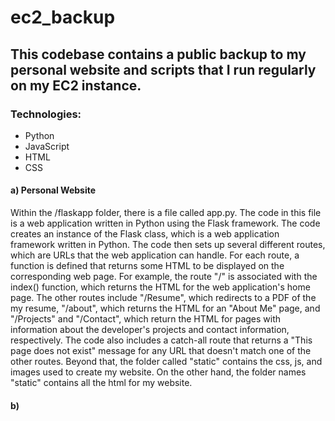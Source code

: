 # ec2_backup

## This codebase contains a public backup to my personal website and scripts that I run regularly on my EC2 instance.

### Technologies: 
- Python
- JavaScript
- HTML
- CSS


#### a) Personal Website
Within the /flaskapp folder, there is a file called app.py. The code in this file is a web application written in Python using the Flask framework. The code creates an instance of the Flask class, which is a web application framework written in Python. The code then sets up several different routes, which are URLs that the web application can handle. For each route, a function is defined that returns some HTML to be displayed on the corresponding web page. For example, the route "/" is associated with the index() function, which returns the HTML for the web application's home page. The other routes include "/Resume", which redirects to a PDF of the my resume, "/about", which returns the HTML for an "About Me" page, and "/Projects" and "/Contact", which return the HTML for pages with information about the developer's projects and contact information, respectively. The code also includes a catch-all route that returns a "This page does not exist" message for any URL that doesn't match one of the other routes.
  Beyond that, the folder called "static" contains the css, js, and images used to create my website. On the other hand, the folder names "static" contains all the html for my website.

#### b) 
